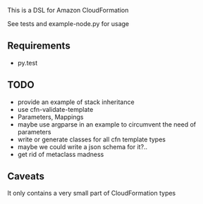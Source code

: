 This is a DSL for Amazon CloudFormation

See tests and example-node.py for usage

Requirements
------------

 * py.test

TODO
----

 * provide an example of stack inheritance
 * use cfn-validate-template
 * Parameters, Mappings
  * maybe use argparse in an example to circumvent the need of parameters
 * write or generate classes for all cfn template types
  * maybe we could write a json schema for it?..
 * get rid of metaclass madness

Caveats
-------

It only contains a very small part of CloudFormation types
